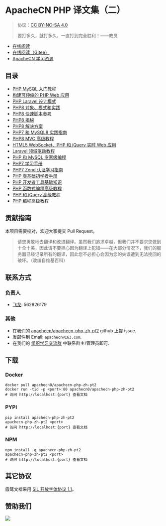# ApacheCN PHP 译文集（二）

> 协议：[CC BY-NC-SA 4.0](http://creativecommons.org/licenses/by-nc-sa/4.0/)
> 
> 要打多久，就打多久，一直打到完全胜利！——教员

* [在线阅读](https://php2.apachecn.org)
* [在线阅读（Gitee）](https://apachecn.gitee.io/doc-template/)
* [ApacheCN 学习资源](http://docs.apachecn.org/)

## 目录

+   [PHP MySQL 入门教程](docs/begin-php-mysql/README.md)
+   [构建可伸缩的 PHP Web 应用](docs/build-scale-php-webapp/README.md)
+   [PHP Laravel 设计模式](docs/design-ptn-php-laravel/README.md)
+   [PHP8 对象、模式和实践](docs/php8-obj-ptn-prac/README.md)
+   [PHP8 快速脚本参考](docs/php8-quick-script-ref/README.md)
+   [PHP8 揭秘](docs/php8-reveal/README.md)
+   [PHP8 解决方案](docs/php8-solution/README.md)
+   [PHP7 和 MySQL8 实践指南](docs/prac-php7/README.md)
+   [PHP8 MVC 高级教程](docs/pro-php8-mvc/README.md)
+   [HTML5 WebSocket、PHP 和 jQuery 实时 Web 应用](docs/rltm-webapp/README.md)
+   [Laravel 领域驱动教程](docs/dd-laravel/README.md)
+   [PHP 和 MySQL 专家级编程](docs/exp-php-mysql/README.md)
+   [PHP7 学习手册](docs/learn-php7/README.md)
+   [PHP7 Zend 认证学习指南](docs/php7-zend-cert-study-guide/README.md)
+   [PHP 零基础初学者手册](docs/php-abs-begin/README.md)
+   [PHP 开发者工具基础知识](docs/php-dev-tool-essense/README.md)
+   [PHP 函数式编程高级教程](docs/pro-func-php-prog/README.md)
+   [PHP 和 jQuery 高级教程](docs/pro-php-jq/README.md)
+   [PHP 编程高级教程](docs/pro-php-prog/README.md)

## 贡献指南

<!--
无需翻译：

PHP7 Quick Syntax Guide
-->

本项目需要校对，欢迎大家提交 Pull Request。

> 请您勇敢地去翻译和改进翻译。虽然我们追求卓越，但我们并不要求您做到十全十美，因此请不要担心因为翻译上犯错——在大部分情况下，我们的服务器已经记录所有的翻译，因此您不必担心会因为您的失误遭到无法挽回的破坏。（改编自维基百科）

## 联系方式

### 负责人

* [飞龙](https://github.com/wizardforcel): 562826179

### 其他

*   在我们的 [apachecn/apachecn-php-zh-pt2](https://github.com/apachecn/apachecn-php-zh-pt2) github 上提 issue.
*   发邮件到 Email: `apachecn@163.com`.
*   在我们的 [组织学习交流群](https://www.apachecn.org/#/docs/join) 中联系群主/管理员即可.

## 下载

### Docker

```
docker pull apachecn0/apachecn-php-zh-pt2
docker run -tid -p <port>:80 apachecn0/apachecn-php-zh-pt2
# 访问 http://localhost:{port} 查看文档
```

### PYPI

```
pip install apachecn-php-zh-pt2
apachecn-php-zh-pt2 <port>
# 访问 http://localhost:{port} 查看文档
```

### NPM

```
npm install -g apachecn-php-zh-pt2
apachecn-php-zh-pt2 <port>
# 访问 http://localhost:{port} 查看文档
```

## 其它协议

霞鹜文楷采用 [SIL 开放字体协议 1.1](https://github.com/lxgw/LxgwWenKai/blob/main/SIL_Open_Font_License_1.1.txt)。

## 赞助我们

![](http://data.apachecn.org/img/about/donate.jpg)

